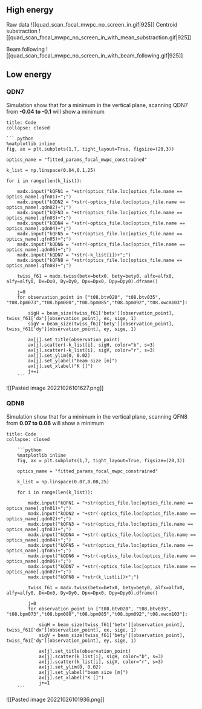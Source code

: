 ## High energy

Raw data
![[quad_scan_focal_mwpc_no_screen_in.gif|925]]
Centroid substraction
![[quad_scan_focal_mwpc_no_screen_in_with_mean_substraction.gif|925]]

Beam following
![[quad_scan_focal_mwpc_no_screen_in_with_beam_following.gif|925]]

## Low energy

### QDN7
Simulation show that for a minimum in the vertical plane, scanning QDN7 from **-0.04 to -0.1** will show a minimum

```ad-example
title: Code
collapse: closed

``` python
%matplotlib inline
fig, ax = plt.subplots(1,7, tight_layout=True, figsize=(20,3))

optics_name = "fitted_params_focal_mwpc_constrained"

k_list = np.linspace(0.04,0.1,25)

for i in range(len(k_list)):

    madx.input("kQFN1 = "+str(optics_file.loc[optics_file.name == optics_name].qfn01)+";")
    madx.input("kQDN2 = "+str(-optics_file.loc[optics_file.name == optics_name].qdn02)+";")
    madx.input("kQFN3 = "+str(optics_file.loc[optics_file.name == optics_name].qfn03)+";")
    madx.input("kQDN4 = "+str(-optics_file.loc[optics_file.name == optics_name].qdn04)+";")
    madx.input("kQFN5 = "+str(optics_file.loc[optics_file.name == optics_name].qfn05)+";")
    madx.input("kQDN6 = "+str(-optics_file.loc[optics_file.name == optics_name].qdn06)+";")
    madx.input("kQDN7 = "+str(-k_list[i])+";")
    madx.input("kQFN8 = "+str(optics_file.loc[optics_file.name == optics_name].qfn08)+";")

    twiss_f61 = madx.twiss(betx=betx0, bety=bety0, alfx=alfx0, alfy=alfy0, Dx=Dx0, Dy=Dy0, Dpx=Dpx0, Dpy=Dpy0).dframe()

    j=0
    for observation_point in ["t08.btv020", "t08.btv035", "t08.bpm073","t08.bpm080","t08.bpm085","t08.bpm092","t08.xwcm103"]:
    
        sigH = beam_size(twiss_f61['betx'][observation_point], twiss_f61['dx'][observation_point], ex, sige, 1)
        sigV = beam_size(twiss_f61['bety'][observation_point], twiss_f61['dy'][observation_point], ey, sige, 1)

        ax[j].set_title(observation_point)
        ax[j].scatter(-k_list[i], sigH, color="b", s=3)
        ax[j].scatter(-k_list[i], sigV, color="r", s=3)
        ax[j].set_ylim(0, 0.02)
        ax[j].set_ylabel("beam size [m]")
        ax[j].set_xlabel("K []")
        j+=1
	```
```


![[Pasted image 20221026101627.png]]


### QDN8
Simulation show that for a minimum in the vertical plane, scanning QFN8 from **0.07 to 0.08** will show a minimum

```ad-example
title: Code
collapse: closed

	```python
	%matplotlib inline
	fig, ax = plt.subplots(1,7, tight_layout=True, figsize=(20,3))
	
	optics_name = "fitted_params_focal_mwpc_constrained"
	
	k_list = np.linspace(0.07,0.08,25)
	
	for i in range(len(k_list)):
	
	    madx.input("kQFN1 = "+str(optics_file.loc[optics_file.name == optics_name].qfn01)+";")
	    madx.input("kQDN2 = "+str(-optics_file.loc[optics_file.name == optics_name].qdn02)+";")
	    madx.input("kQFN3 = "+str(optics_file.loc[optics_file.name == optics_name].qfn03)+";")
	    madx.input("kQDN4 = "+str(-optics_file.loc[optics_file.name == optics_name].qdn04)+";")
	    madx.input("kQFN5 = "+str(optics_file.loc[optics_file.name == optics_name].qfn05)+";")
	    madx.input("kQDN6 = "+str(-optics_file.loc[optics_file.name == optics_name].qdn06)+";")
	    madx.input("kQDN7 = "+str(-optics_file.loc[optics_file.name == optics_name].qdn07)+";")
	    madx.input("kQFN8 = "+str(k_list[i])+";")
	
	    twiss_f61 = madx.twiss(betx=betx0, bety=bety0, alfx=alfx0, alfy=alfy0, Dx=Dx0, Dy=Dy0, Dpx=Dpx0, Dpy=Dpy0).dframe()
	
	    j=0
	    for observation_point in ["t08.btv020", "t08.btv035", "t08.bpm073","t08.bpm080","t08.bpm085","t08.bpm092","t08.xwcm103"]:
	    
	        sigH = beam_size(twiss_f61['betx'][observation_point], twiss_f61['dx'][observation_point], ex, sige, 1)
	        sigV = beam_size(twiss_f61['bety'][observation_point], twiss_f61['dy'][observation_point], ey, sige, 1)
	
	        ax[j].set_title(observation_point)
	        ax[j].scatter(k_list[i], sigH, color="b", s=3)
	        ax[j].scatter(k_list[i], sigV, color="r", s=3)
	        ax[j].set_ylim(0, 0.02)
	        ax[j].set_ylabel("beam size [m]")
	        ax[j].set_xlabel("K []")
	        j+=1
	```
```

![[Pasted image 20221026101936.png]]